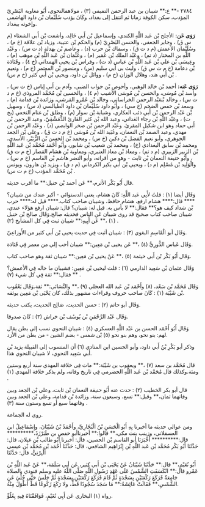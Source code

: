 ٢٧٨٤ -** ع:** شيبان بن عبد الرحمن التميمي (٣) ، مولاهمالنحوي، أَبُو معاوية البَصْرِيّ المؤدب، سكن الكوفة زمانا ثم انتقل إلى بغداد، وكَانَ يؤدب سُلَيْمان بْن داود الهاشمي وإخوته ببغداد.

**رَوَى عَن:** الأجلح بْن عَبد اللَّهِ الكندي، وإسماعيل بْن أَبي خَالِد، وأشعث بْن أَبي الشعثاء (م س ق) ، وجابر الجعفي، والحسن البَصْرِيّ (م) والحكم بْن عتيبة، وزياد بْن علاقة (خ م) ، وسُلَيْمان الأعمش (م د ت ق) ، وسماك بْن حرب (د) ، وعاصم بْن بهدلة (د ت س) ، وعَبْد اللَّهِ بن المختار (د تم) ، وعَبْد الملك بْن عُمَير (م) ، وعُثْمَان بْن عَبد اللَّهِ بْن موهب (م) ، وعِيسَى بْن علي بْن عَبد اللَّهِ بْن عباس (د ت) ، وفراس بْن يحيى الهمداني (خ ٤) ، وقَتَادَة بْن دعامة (خ م ت س ق) ، وليث بى أبي سليم (س) ، ومنصور بْن المعتمر (خ م) ، ونعيم بْن أَبي هند، وهلال الوزان (خ م) ، ووائل بْن داود، ويحيى بْن أَبي كثير (خ م س) .

**رَوَى عَنه:** أحمد بْن خالد الوهبي، وأحوص بْن جواب الضبي، وآدم بن أَبي إياس (خ ت س) ، وأسد بْن مُوسَى، والحسن بْن مُوسَى الأشيب (م ٤) ، والحسين بْن مُحَمَّد المروذي (خ م د ت س) ، وخالد بْنعَبْد الرحمن الخراساني، وخالد بْن عَمْرو القرشي، وزائدة بْن قدامة (م) ، وسعد بْن حفص الضخم (خ سي) ، وأَبُو داود سُلَيْمان بْن داود الطيالسي (د س) ، وسهيل بْن عَبْد الرحمن بْن أَبي ذئب العكاري، وشبابة بْن سوار (م) ، وطلق بْن غنام النخعي (بخ ت) ، وعَبْد اللَّهِ بْن رجاء الغداني، وعبد الله بْن كثير القارئ الدِّمَشْقِيّ، وعبد الرحمن بْن أَبي حماد وهو ابن شكيل المقرئ، وعَبْد الرحمن بْن صخر الوابصي (د) ، وعَبْد الرحمن بْن مهدي، وعبد الصمد بْن النعمان، وعُبَيد الله بْن مُوسَى (خ م د ت ق) ، وعلي بْن الجعد الجوهري، وأبو نعيم الفضل بْن دكين (خ س) ، ومحمد بْن الحسن بْن الزُّبَيْر، الأسدي، ومحمد بْن سابق البغدادي (خ) ، ومحمد بْن شعيب بْن شابور، وأَبُو أَحْمَد مُحَمَّد بْن عَبد اللَّهِ بْن الزبير الزبيري (م د تم) ، ومعاذ بْن معاذ العنبري، ومعاوية بْن هشام القصار (خ م ت ق) ، وأَبُو حنيفة النعمان بْن ثابت - وهو من أقرانه، وأبو النضر هاشم بْن القاسم (خ م س) ، والْوَلِيد بْن مُسْلِم (م د) ، ويحيى بْن أَبي بكير الكرماني (م د ق) ، ويزيد بْن هارون، ويونس بْن مُحَمَّد المؤدب (خ م ت س) .

قال أَبُو بَكْر الأثرم،** عَن أحمد بْن حنبل:** ما أقرب حديثه.

وَقَال أيضا (١) : قلتُ لأَبِي عَبد اللَّهِ: كَانَ هشام، يعني الدستوائي - أكبر عندك من شيبان؟**** قال:**** هشام ارفع، هشام حافظ، وشيبان صاحب كتاب.**** قيل له:**** حرب بْن شداد كيف هو؟** فقال:** لا بأس به. قيل له: شيبان؟ قال: شيبان ارفع هؤلاء عندي، شيبان صاحب كتاب صحيح قد روى شيبان عَنِ الناس فحديثه صالح.وَقَال صالح بْن حنبل (١) ،** عَن أَبِيهِ:** شيبان ثبت فِي كل المشايخ (٢) .

وَقَال أبو الْقَاسِمِ البغوي (٣) : شيبان أثبت فِي حديث يحيى بْن أَبي كثير من الأَوزاعِيّ.

وَقَال عَباس الدُّورِيُّ (٤) ،** عَن يحيى بْن مَعِين:** شيبان أحب إلي من معمر فِي قَتَادَة.

وَقَال أَبُو بَكْر بْن أَبي خيثمة (٥) ،** عَنْ يحيى بْن مَعِين:** شيبان ثقة وهو صاحب كتاب.

وَقَال عثمان بْن سَعِيد الدارمي (٦) : قلت ليحيى بْن مَعِين: فشيبان ما حاله فِي الأعمش؟** فقال:** ثقة فِي كل شيء (٧) .

وَقَال مُحَمَّد بْن سَعْد، (٨) وأَحْمَد بْن عَبد الله العجلي (٩) ،** والنَّسَائي:** ثقة.وَقَال يَعْقُوب بْن شَيْبَة (١) : كَانَ صاحب حروف وقراءات مشهور بذلك، كان يَحْيَى بْن مَعِين يوثقه.

وَقَال أبو حاتم (٢) : حسن الحديث، صَالِح الحديث، يكتب حديثه.

وَقَال عَبْد الرَّحْمَنِ بْن يُوسُف بْن خراش (٣) : كَانَ صدوقا.

وَقَال أَبُو أَحْمَد الحسن بن عَبْد اللَّهِ العسكري (٤) : شيبان النحوي نسب إلى بطن يقال لهم: بنو نحو، وهم بنو نحو (٥) بْن شمس - بضم الشين - من بطن من الأزد.

وذكر أبو بَكْرِ بْنُ أَبي داود، وأبو الحسين ابن المنادي (٦) أن المنسوب إلى القبيلة يزيد بْن أَبي سَعِيد النحوي، لا شيبان النحوي هذا.

قال مُحَمَّد بن سعد (٧) ،** ويعقوب بن شَيْبَة:** مات فِي خلافة المهدي سنة أربع وستين ومئة.وكذلك قال مُحَمَّد بْن عَبد اللَّهِ الحضرمي فِي تاريخ وفاته، ولم يذكر خلافة المهدي (١) .

قال أبو بكر الخطيب (٢) : حدث عنه أَبُو حنيفة النعمان بْن ثابت، وعلي بْن الجعد وبين وفاتهما ثمان،** وقيل:** تسع، وسبعون سنة، وزائدة بْن قدامة، وعلي بْن الجعد وبين وفاتهما سبع أو تسع وستون سنة (٣) .

روى له الجماعة.

ومن عوالي حديثه ما أخبرنا بِهِ أَبُو الْحَسَنِ بْنُ الْبُخَارِيِّ، وأَحْمَدُ بْنُ شَيْبَانَ، وإِسْمَاعِيلُ ابن العسقلاني، وزينب بنت مكي،** قالوا:** أخبرناأبو حفص بن طَبَرْزَذَ،********** قال:********** أَخْبَرَنَا أبو القاسم بْن الحصين، قال: أخبرنا أَبُو طالب بْن غيلان، قال: حَدَّثَنَا أَبُو بَكْر مُحَمَّد بْن عَبد اللَّهِ بْن إِبْرَاهِيم الشافعي، قال: حَدَّثَنَا أَحْمَد بْن مُحَمَّد بْن عيسى الْبِرْتِيُّ، قال: حَدَّثَنَا

أَبُو نُعَيْمٍ،** قال:** حَدَّثَنَا شَيْبَانُ عَنْ يَحْيَى بْن أَبي كثير، عَن أبي سَلَمَة،** عَنْ عَبد اللَّهِ بْن عَمْرو قال:** انْكَسَفَتِ الشَّمْسُ عَلَى عَهْدِ رَسُولِ اللَّهِ صَلَّى اللَّهُ عليه وسلم فنودي بالصلاة جَامِعَةٌ فَرَكَعَ رَكْعَتَيْنِ بِسَجْدَةٍ ثُمَّ قَامَ فَرَكَعَ رَكْعَتَيْنِ بِسَجْدَةٍ ثُمَّ جَلَسَ حَتَّى جُلِّيَ عَنِ الشَّمْسِ،** فَقَالَتْ عَائِشَةُ:** مَا سَجَدَ سُجُودًا قَطُّ، ولا رَكَعَ رُكُوعًا قَطُّ أَطْوَلَ مِنْهُ.

رواه (١) البخاري عَن أَبِي نُعَيْمٍ، فَوَافَقْنَاهُ فِيهِ بِعُلُوٍّ.